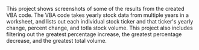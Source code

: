 This project shows screenshots of some of the results from the created VBA code. 
The VBA code takes yearly stock data from multiple years in a worksheet, and lists out each individual stock ticker and that ticker's yearly change, percent change, and totla stock volume. 
This project also includes filtering out the greatest percentage increase, the greatest percentage decrease, and the greatest total volume.
